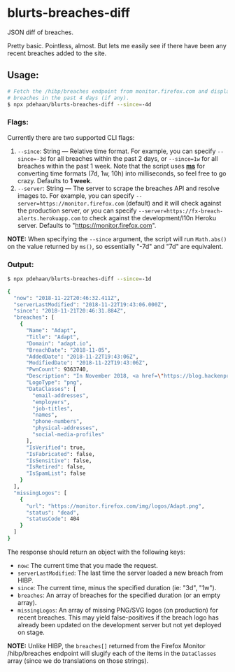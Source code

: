 # blurts-breaches-diff

JSON diff of breaches.

Pretty basic. Pointless, almost. But lets me easily see if there have been any recent breaches added to the site.

## Usage:

```sh
# Fetch the /hibp/breaches endpoint from monitor.firefox.com and display any
# breaches in the past 4 days (if any).
$ npx pdehaan/blurts-breaches-diff --since=-4d
```

### Flags:

Currently there are two supported CLI flags:

1. `--since`: String &mdash; Relative time format. For example, you can specify `--since=-3d` for all breaches within the past 2 days, or `--since=1w` for all breaches within the past 1 week. Note that the script uses [**ms**](http://npm.im/ms) for converting time formats (7d, 1w, 10h) into milliseconds,
so feel free to go crazy. Defaults to **1 week**.
1. `--server`: String &mdash; The server to scrape the breaches API and resolve images to. For example, you can specify `--server=https://monitor.firefox.com` (default) and it will check against the production server, or you can specify `--server=https://fx-breach-alerts.herokuapp.com` to check against the development/l10n Heroku server. Defaults to "https://monitor.firefox.com".

**NOTE:** When specifying the `--since` argument, the script will run `Math.abs()` on the value returned by `ms()`, so essentially "-7d" and "7d" are equivalent.

### Output:

```sh
$ npx pdehaan/blurts-breaches-diff --since=-1d

{
  "now": "2018-11-22T20:46:32.411Z",
  "serverLastModified": "2018-11-22T19:43:06.000Z",
  "since": "2018-11-21T20:46:31.884Z",
  "breaches": [
    {
      "Name": "Adapt",
      "Title": "Adapt",
      "Domain": "adapt.io",
      "BreachDate": "2018-11-05",
      "AddedDate": "2018-11-22T19:43:06Z",
      "ModifiedDate": "2018-11-22T19:43:06Z",
      "PwnCount": 9363740,
      "Description": "In November 2018, <a href=\"https://blog.hackenproof.com/industry-news/another-decision-makers-database-leaked/\" target=\"_blank\" rel=\"noopener\">security researcher Bob Diachenko identified an unprotected database hosted by data aggregator &quot;Adapt&quot;</a>. A provider of &quot;Fresh Quality Contacts&quot;, the service exposed over 9.3M unique records of individuals and employer information including their names, employers, job titles, contact information and data relating to the employer including organisation description, size and revenue. No response was received from Adapt when contacted.",
      "LogoType": "png",
      "DataClasses": [
        "email-addresses",
        "employers",
        "job-titles",
        "names",
        "phone-numbers",
        "physical-addresses",
        "social-media-profiles"
      ],
      "IsVerified": true,
      "IsFabricated": false,
      "IsSensitive": false,
      "IsRetired": false,
      "IsSpamList": false
    }
  ],
  "missingLogos": [
    {
      "url": "https://monitor.firefox.com/img/logos/Adapt.png",
      "status": "dead",
      "statusCode": 404
    }
  ]
}
```

The response should return an object with the following keys:

- `now`: The current time that you made the request.
- `serverLastModified`: The last time the server loaded a new breach from HIBP.
- `since`: The current time, minus the specified duration (ie: "3d", "1w").
- `breaches`: An array of breaches for the specified duration (or an empty array).
- `missingLogos`: An array of missing PNG/SVG logos (on production) for recent breaches. This may yield false-positives if the breach logo has already been updated on
  the development server but not yet deployed on stage.

**NOTE:** Unlike HIBP, the `breaches[]` returned from the Firefox Monitor /hibp/breaches endpoint will slugify each of the items in the `DataClasses` array (since we do translations on those strings).
